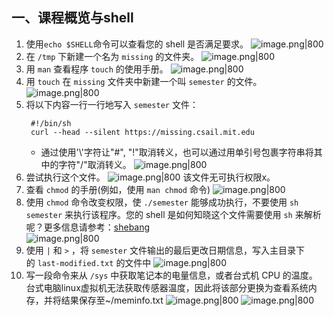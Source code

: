 ## 一、课程概览与shell
1. 使用`echo $SHELL`命令可以查看您的 shell 是否满足要求。
![image.png|800](https://picgo-1318211300.cos.ap-beijing.myqcloud.com/FigBed/20230512132815.png)
2. 在 `/tmp` 下新建一个名为 `missing` 的文件夹。
![image.png|800](https://picgo-1318211300.cos.ap-beijing.myqcloud.com/FigBed/20230512132920.png)
3.  用 `man` 查看程序 `touch` 的使用手册。
![image.png|800](https://picgo-1318211300.cos.ap-beijing.myqcloud.com/FigBed/20230512133008.png)
4.  用 `touch` 在 `missing` 文件夹中新建一个叫 `semester` 的文件。
![image.png|800](https://picgo-1318211300.cos.ap-beijing.myqcloud.com/FigBed/20230512133220.png)
5. 将以下内容一行一行地写入 `semester` 文件：
    ```
     #!/bin/sh
     curl --head --silent https://missing.csail.mit.edu
    ```
    - 通过使用'\\'字符让"#", "!"取消转义，也可以通过用单引号包裹字符串将其中的字符"/"取消转义。
![image.png|800](https://picgo-1318211300.cos.ap-beijing.myqcloud.com/FigBed/20230512152048.png)
6.  尝试执行这个文件。
![image.png|800](https://picgo-1318211300.cos.ap-beijing.myqcloud.com/FigBed/20230512190832.png)
该文件无可执行权限x。
7.  查看 `chmod` 的手册(例如，使用 `man chmod` 命令)
![image.png|800](https://picgo-1318211300.cos.ap-beijing.myqcloud.com/FigBed/20230512190921.png)
8.  使用 `chmod` 命令改变权限，使 `./semester` 能够成功执行，不要使用 `sh semester` 来执行该程序。您的 shell 是如何知晓这个文件需要使用 `sh` 来解析呢？更多信息请参考：[shebang](https://en.wikipedia.org/wiki/Shebang_(Unix))    
![image.png|800](https://picgo-1318211300.cos.ap-beijing.myqcloud.com/FigBed/20230512191730.png)
9.  使用 `|` 和 `>` ，将 `semester` 文件输出的最后更改日期信息，写入主目录下的 `last-modified.txt` 的文件中
![image.png|800](https://picgo-1318211300.cos.ap-beijing.myqcloud.com/FigBed/20230512194405.png)
10.  写一段命令来从 `/sys` 中获取笔记本的电量信息，或者台式机 CPU 的温度。
台式电脑linux虚拟机无法获取传感器温度，因此将该部分更换为查看系统内存，并将结果保存至~/meminfo.txt
![image.png|800](https://picgo-1318211300.cos.ap-beijing.myqcloud.com/FigBed/20230512201004.png)
![image.png|800](https://picgo-1318211300.cos.ap-beijing.myqcloud.com/FigBed/20230512201022.png)
